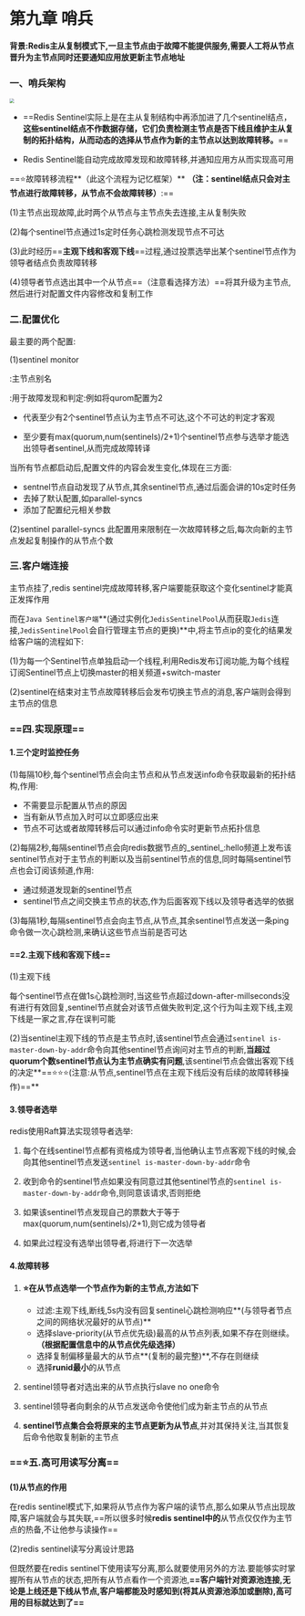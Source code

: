 # 第九章 哨兵

**背景:Redis主从复制模式下,一旦主节点由于故障不能提供服务,需要人工将从节点晋升为主节点同时还要通知应用放更新主节点地址**

### 一、哨兵架构

<img src="E:\Typora\resources\redis\sentinel架构.png" style="zoom:50%;" />

* ==Redis Sentinel实际上是在主从复制结构中再添加进了几个sentinel结点，**这些sentinel结点不作数据存储，它们负责检测主节点是否下线且维护主从复制的拓扑结构，从而动态的选择从节点作为新的主节点以达到故障转移。**==

* Redis Sentinel能自动完成故障发现和故障转移,并通知应用方从而实现高可用

==⭐故障转移流程**（此这个流程为记忆框架）** **（注：sentinel结点只会对主节点进行故障转移，从节点不会故障转移）**:==

(1)主节点出现故障,此时两个从节点与主节点失去连接,主从复制失败

(2)每个sentinel节点通过1s定时任务心跳检测发现节点不可达

(3)此时经历==**主观下线和客观下线**==过程,通过投票选举出某个sentinel节点作为领导者结点负责故障转移

(4)领导者节点选出其中一个从节点==（注意看选择方法）==将其升级为主节点,然后进行对配置文件内容修改和复制工作

### 二.配置优化

最主要的两个配置:

(1)sentinel monitor <master-name> <ip> <port> <qurom>

<master-name>:主节点别名

<qurom>:用于故障发现和判定:例如将qurom配置为2

* 代表至少有2个sentinel节点认为主节点不可达,这个不可达的判定才客观

* 至少要有max(quorum,num(sentinels)/2+1)个sentinel节点参与选举才能选出领导者sentinel,从而完成故障转译

当所有节点都启动后,配置文件的内容会发生变化,体现在三方面:
* sentnel节点自动发现了从节点,其余sentinel节点,通过后面会讲的10s定时任务
* 去掉了默认配置,如parallel-syncs
* 添加了配置纪元相关参数

(2)sentinel parallel-syncs <master-name> <nums> 
此配置用来限制在一次故障转移之后,每次向新的主节点发起复制操作的从节点个数

### 三.客户端连接

主节点挂了,redis sentinel完成故障转移,客户端要能获取这个变化sentinel才能真正发挥作用

而在`Java Sentinel客户端`**(通过实例化`JedisSentinelPool`从而获取`Jedis`连接,`JedisSentinelPool`会自行管理主节点的更换)**中,将主节点ip的变化的结果发给客户端的流程如下:

(1)为每一个Sentinel节点单独启动一个线程,利用Redis发布订阅功能,为每个线程订阅Sentinel节点上切换master的相关频道+switch-master

(2)sentinel在结束对主节点故障转移后会发布切换主节点的消息,客户端则会得到主节点的信息

### ==四.实现原理==

#### 1.三个定时监控任务

(1)每隔10秒,每个sentinel节点会向主节点和从节点发送info命令获取最新的拓扑结构,作用:
* 不需要显示配置从节点的原因
* 当有新从节点加入时可以立即感应出来
* 节点不可达或者故障转移后可以通过info命令实时更新节点拓扑信息

(2)每隔2秒,每隔sentinel节点会向redis数据节点的_sentinel_:hello频道上发布该sentinel节点对于主节点的判断以及当前sentinel节点的信息,同时每隔sentinel节点也会订阅该频道,作用:
* 通过频道发现新的sentinel节点
* sentinel节点之间交换主节点的状态,作为后面客观下线以及领导者选举的依据

(3)每隔1秒,每隔sentinel节点会向主节点,从节点,其余sentinel节点发送一条ping命令做一次心跳检测,来确认这些节点当前是否可达

#### ==2.主观下线和客观下线==

(1)主观下线

每个sentinel节点在做1s心跳检测时,当这些节点超过down-after-millseconds没有进行有效回复,sentinel节点就会对该节点做失败判定,这个行为叫主观下线,主观下线是一家之言,存在误判可能

(2)当sentinel主观下线的节点是主节点时,该sentinel节点会通过`sentinel is-master-down-by-addr`命令向其他sentinel节点询问对主节点的判断,**当超过quorum个数sentinel节点认为主节点确实有问题**,该sentinel节点会做出客观下线的决定**==⭐⭐⭐(注意:从节点,sentinel节点在主观下线后没有后续的故障转移操作)==**

#### 3.领导者选举

redis使用Raft算法实现领导者选举:

1. 每个在线sentinel节点都有资格成为领导者,当他确认主节点客观下线的时候,会向其他sentinel节点发送`sentinel is-master-down-by-addr`命令

2. 收到命令的sentinel节点如果没有同意过其他sentinel节点的`sentinel is-master-down-by-addr`命令,则同意该请求,否则拒绝

3. 如果该sentinel节点发现自己的票数大于等于max(quorum,num(sentinels)/2+1),则它成为领导者

4. 如果此过程没有选举出领导者,将进行下一次选举

#### 4.故障转移

1. **⭐在从节点选举一个节点作为新的主节点,方法如下**

   * 过滤:主观下线,断线,5s内没有回复sentinel心跳检测响应**(与领导者节点之间的网络状况最好的从节点)**
   * 选择slave-priority(从节点优先级)最高的从节点列表,如果不存在则继续。**（根据配置信息中的从节点优先级选择）**
   * 选择复制偏移量最大的从节点**(复制的最完整)**,不存在则继续
   * 选择**runid最小**的从节点
2. sentinel领导者对选出来的从节点执行slave no one命令

3. sentinel领导者向剩余的从节点发送命令使他们成为新主节点的从节点

4. **sentinel节点集合会将原来的主节点更新为从节点**,并对其保持关注,当其恢复后命令他取复制新的主节点

### ==⭐五.高可用读写分离==

**(1)从节点的作用**

在redis sentinel模式下,如果将从节点作为客户端的读节点,那么如果从节点出现故障,客户端就会与其失联,==所以很多时候**redis sentinel中的**从节点仅仅作为主节点的热备,不让他参与读操作==

(2)redis sentinel读写分离设计思路

但既然要在redis sentinel下使用读写分离,那么就要使用另外的方法.要能够实时掌握所有从节点的状态,把所有从节点看作一个资源池,**==客户端针对资源池连接,无论是上线还是下线从节点,客户端都能及时感知到(将其从资源池添加或删除),高可用的目标就达到了==**

